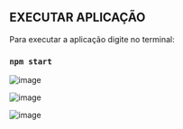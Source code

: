 
## EXECUTAR APLICAÇÃO

Para executar a aplicação digite no terminal:

### `npm start`


![image](https://github.com/AndreNobree/BuscaCep/assets/26747693/ec0f5e18-33cc-462d-b76a-06fc573c5ea3)

![image](https://github.com/AndreNobree/BuscaCep/assets/26747693/19e732d9-a2eb-423a-ab4a-e2a5aa387fa9)

![image](https://github.com/AndreNobree/BuscaCep/assets/26747693/6e1a3de6-73d2-4ba1-af29-8d68c5798e37)
